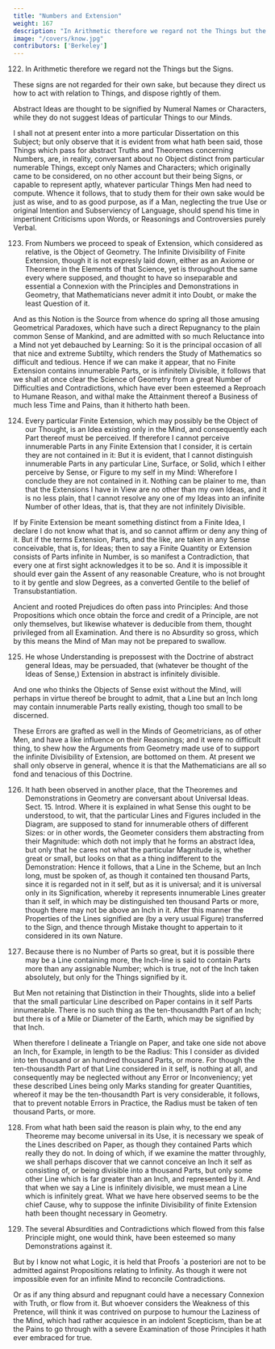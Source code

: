 ```yaml
---
title: "Numbers and Extension"
weight: 167
description: "In Arithmetic therefore we regard not the Things but the Signs"
image: "/covers/know.jpg"
contributors: ['Berkeley']
---
```



122. In Arithmetic therefore we regard not the Things but the Signs.

These signs are not regarded for their own sake, but because they direct us how to act with relation to Things, and dispose rightly of them. 

Abstract Ideas are thought to be signified by Numeral Names or Characters, while they do not suggest Ideas of particular Things to our Minds.

I shall not at present enter into a more particular Dissertation on this Subject; but only observe that it is evident from what hath been said, those Things which pass for abstract Truths and Theoremes concerning Numbers, are, in reality, conversant about no Object distinct from particular numerable Things, except only Names and Characters; which originally came to be considered, on no other account but their being Signs, or capable to represent aptly, whatever particular Things Men had need to compute. Whence it follows, that to study them for their own sake would be just as wise, and to as good purpose, as if a Man, neglecting the true Use or original Intention and Subserviency of Language, should spend his time in impertinent Criticisms upon Words, or Reasonings and Controversies purely Verbal.


123. From Numbers we proceed to speak of Extension, which considered as relative, is the Object of Geometry. The Infinite Divisibility of Finite Extension, though it is not expresly laid down, either as an Axiome or Theoreme in the Elements of that Science, yet is throughout the same every where supposed, and thought to have so inseparable and essential a Connexion with the Principles and Demonstrations in Geometry, that Mathematicians never admit it into Doubt, or make the least Question of it.

And as this Notion is the Source from whence do spring all those amusing Geometrical Paradoxes, which have such a direct Repugnancy to the plain common Sense of Mankind, and are admitted with so much Reluctance into a Mind not yet debauched by Learning: So it is the principal occasion of all that nice and extreme Subtilty, which renders the Study of Mathematics so difficult and tedious. Hence if we can make it appear, that no Finite Extension contains innumerable Parts, or is infinitely Divisible, it follows that we shall at once clear the Science of Geometry from a great Number of Difficulties and Contradictions, which have ever been esteemed a Reproach to Humane Reason, and withal make the Attainment thereof a Business of much less Time and Pains, than it hitherto hath been.

124. Every particular Finite Extension, which may possibly be the Object of our Thought, is an Idea existing only in the Mind, and consequently each Part thereof must be perceived. If therefore I cannot perceive innumerable Parts in any Finite Extension that I consider, it is certain they are not contained in it: But it is evident, that I cannot distinguish innumerable Parts in any particular Line, Surface, or Solid, which I either perceive by Sense, or Figure to my self in my Mind: Wherefore I conclude they are not contained in it. Nothing can be plainer to me, than that the Extensions I have in View are no other than my own Ideas, and it is no less plain, that I cannot resolve any one of my Ideas into an infinite Number of other Ideas, that is, that they are not infinitely Divisible. 

If by Finite Extension be meant something distinct from a Finite Idea, I declare I do not know what that is, and so cannot affirm or deny any thing of it. But if the terms Extension, Parts, and the like, are taken in any Sense conceivable, that is, for Ideas; then to say a Finite Quantity or Extension consists of Parts infinite in Number, is so manifest a Contradiction, that every one at first sight acknowledges it to be so. And it is impossible it should ever gain the Assent of any reasonable Creature, who is not brought to it by gentle and slow Degrees, as a converted Gentile to the belief of Transubstantiation. 

Ancient and rooted Prejudices do often pass into Principles: And those Propositions which once obtain the force and credit of a Principle, are not only themselves, but likewise whatever is deducible from them, thought privileged from all Examination. And there is no Absurdity so gross, which by this means the Mind of Man may not be prepared to swallow.

125. He whose Understanding is prepossest with the Doctrine of abstract general Ideas, may be persuaded, that (whatever be thought of the Ideas of Sense,) Extension in abstract is infinitely divisible. 

And one who thinks the Objects of Sense exist without the Mind, will perhaps in virtue thereof be brought to admit, that a Line but an Inch long may contain innumerable Parts really existing, though too small to be discerned. 

These Errors are grafted as well in the Minds of Geometricians, as of other Men, and have a like influence on their Reasonings; and it were no difficult thing, to shew how the Arguments from Geometry made use of to support the infinite Divisibility of Extension, are bottomed on them. At present we shall only observe in general, whence it is that the Mathematicians are all so fond and tenacious of this Doctrine.


126. It hath been observed in another place, that the Theoremes and Demonstrations in Geometry are conversant about Universal Ideas. Sect. 15. Introd. Where it is explained in what Sense this ought to be understood, to wit, that the particular Lines and Figures included in the Diagram, are supposed to stand for innumerable others of different Sizes: or in other words, the Geometer considers them abstracting from their Magnitude: which doth not imply that he forms an abstract Idea, but only that he cares not what the particular Magnitude is, whether great or small, but looks on that as a thing indifferent to the Demonstration: Hence it follows, that a Line in the Scheme, but an Inch long, must be spoken of, as though it contained ten thousand Parts, since it is regarded not in it self, but as it is universal; and it is universal only in its Signification, whereby it represents innumerable Lines greater than it self, in which may be distinguished ten thousand Parts or more, though there may not be above an Inch in it. After this manner the Properties of the Lines signified are (by a very usual Figure) transferred to the Sign, and thence through Mistake thought to appertain to it considered in its own Nature.


127. Because there is no Number of Parts so great, but it is possible there may be a Line containing more, the Inch-line is said to contain Parts more than any assignable Number; which is true, not of the Inch taken absolutely, but only for the Things signified by it.

But Men not retaining that Distinction in their Thoughts, slide into a belief that the small particular Line described on Paper contains in it self Parts innumerable. There is no such thing as the ten-thousandth Part of an Inch; but there is of a Mile or Diameter of the Earth, which may be signified by that Inch.

When therefore I delineate a Triangle on Paper, and take one side not above an Inch, for Example, in length to be the Radius: This I consider as divided into ten thousand or an hundred thousand Parts, or more. For though the ten-thousandth Part of that Line considered in it self, is nothing at all, and consequently may be neglected without any Error or Inconveniency; yet these described Lines being only Marks standing for greater Quantities, whereof it may be the ten-thousandth Part is very considerable, it follows, that to prevent notable Errors in Practice, the Radius must be taken of ten thousand Parts, or more.


128. From what hath been said the reason is plain why, to the end any Theoreme may become universal in its Use, it is necessary we speak of the Lines described on Paper, as though they contained Parts which really they do not. In doing of which, if we examine the matter throughly, we shall perhaps discover that we cannot conceive an Inch it self as consisting of, or being divisible into a thousand Parts, but only some other Line which is far greater than an Inch, and represented by it. And that when we say a Line is infinitely divisible, we must mean a Line which is infinitely great. What we have here observed seems to be the chief Cause, why to suppose the infinite Divisibility of finite Extension hath been thought necessary in Geometry.


129. The several Absurdities and Contradictions which flowed from this false Principle might, one would think, have been esteemed so many Demonstrations against it. 

But by I know not what Logic, it is held that Proofs `a posteriori are not to be admitted against Propositions relating to Infinity. As though it were not impossible even for an infinite Mind to reconcile Contradictions.

Or as if any thing absurd and repugnant could have a necessary Connexion with Truth, or flow from it. But whoever considers the Weakness of this Pretence, will think it was contrived on purpose to humour the Laziness of the Mind, which had rather acquiesce in an indolent Scepticism, than be at the Pains to go through with a severe Examination of those Principles it hath ever embraced for true.

